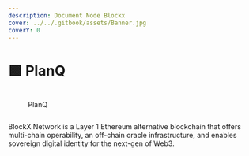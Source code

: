 ```yaml
---
description: Document Node Blockx
cover: ../../.gitbook/assets/Banner.jpg
coverY: 0
---
```


# 🟩 PlanQ

<figure><img src="https://explorer.tendermint.roomit.xyz/logos/blockx.png" alt=""><figcaption><p>PlanQ</p></figcaption></figure>

<figure><img src="https://health.roomit.xyz/api/badge/120/status?style=for-the-badge" alt=""><figcaption></figcaption></figure>

BlockX Network is a Layer 1 Ethereum alternative blockchain that offers multi-chain operability, an off-chain oracle infrastructure, and enables sovereign digital identity for the next-gen of Web3.